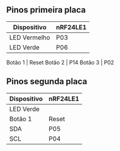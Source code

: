## Pinos primeira placa

Dispositivo | nRF24LE1
----------- | --------
LED Vermelho | P03
LED Verde | P06

Botão 1 | Reset
Botão 2 | P14
Botão 3 | P02

## Pinos segunda placa

Dispositivo | nRF24LE1
----------- | --------
LED Verde | 
Botão 1 | Reset
SDA | P05
SCL | P04
